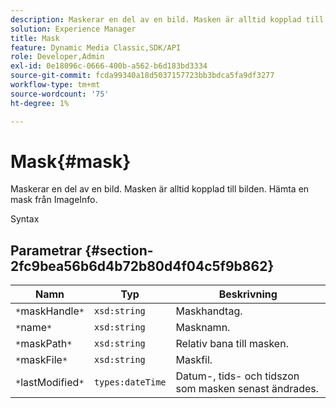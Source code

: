 ```yaml
---
description: Maskerar en del av en bild. Masken är alltid kopplad till bilden. Hämta en mask från ImageInfo.
solution: Experience Manager
title: Mask
feature: Dynamic Media Classic,SDK/API
role: Developer,Admin
exl-id: 0e18096c-0666-400b-a562-b6d183bd3334
source-git-commit: fcda99340a18d5037157723bb3bdca5fa9df3277
workflow-type: tm+mt
source-wordcount: '75'
ht-degree: 1%

---
```


# Mask{#mask}

Maskerar en del av en bild. Masken är alltid kopplad till bilden. Hämta en mask från ImageInfo.

Syntax

## Parametrar {#section-2fc9bea56b6d4b72b80d4f04c5f9b862}

| Namn | Typ | Beskrivning |
|---|---|---|
| `*`maskHandle`*` | `xsd:string` | Maskhandtag. |
| `*`name`*` | `xsd:string` | Masknamn. |
| `*`maskPath`*` | `xsd:string` | Relativ bana till masken. |
| `*`maskFile`*` | `xsd:string` | Maskfil. |
| `*`lastModified`*` | `types:dateTime` | Datum-, tids- och tidszon som masken senast ändrades. |

